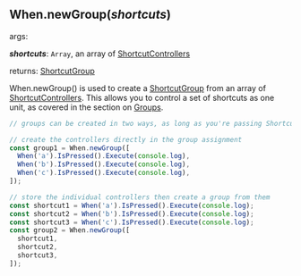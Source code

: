 ## When.newGroup(*shortcuts*)

args:

***shortcuts***: `Array`, an array of [ShortcutControllers](../../types/ShortcutController)

returns: [ShortcutGroup](../../types/ShortcutGroup)

When.newGroup() is used to create a [ShortcutGroup](../../types/ShortcutGroup) from an array of [ShortcutControllers](../../types/ShortcutController).  This allows you to control a set of shortcuts as one unit, as covered in the section on [Groups](../../features/groups).

```javascript
// groups can be created in two ways, as long as you're passing ShortcutControllers

// create the controllers directly in the group assignment
const group1 = When.newGroup([
  When('a').IsPressed().Execute(console.log),
  When('b').IsPressed().Execute(console.log),
  When('c').IsPressed().Execute(console.log),
]);

// store the individual controllers then create a group from them
const shortcut1 = When('a').IsPressed().Execute(console.log);
const shortcut2 = When('b').IsPressed().Execute(console.log);
const shortcut3 = When('c').IsPressed().Execute(console.log);
const group2 = When.newGroup([
  shortcut1,
  shortcut2,
  shortcut3,
]);
```